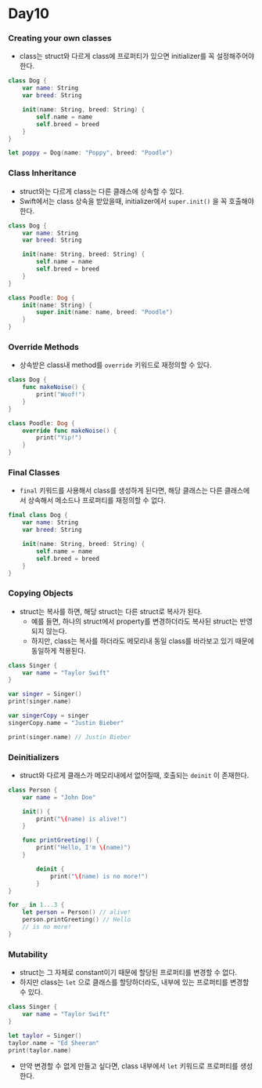 # Day10

### Creating your own classes

- class는 struct와 다르게 class에 프로퍼티가 있으면 initializer를 꼭 설정해주어야한다.

```swift
class Dog {
    var name: String
    var breed: String

    init(name: String, breed: String) {
        self.name = name
        self.breed = breed
    }
}

let poppy = Dog(name: "Poppy", breed: "Poodle")
```

### Class Inheritance

- struct와는 다르게 class는 다른 클래스에 상속할 수 있다.
- Swift에서는 class 상속을 받았을때, initializer에서 `super.init()` 을 꼭 호출해야한다.

```swift
class Dog {
    var name: String
    var breed: String

    init(name: String, breed: String) {
        self.name = name
        self.breed = breed
    }
}

class Poodle: Dog {
    init(name: String) {
        super.init(name: name, breed: "Poodle")
    }
}
```

### Override Methods

- 상속받은 class내 method를 `override` 키워드로 재정의할 수 있다.

```swift
class Dog {
    func makeNoise() {
        print("Woof!")
    }
}

class Poodle: Dog {
    override func makeNoise() {
        print("Yip!")
    }
}
```

### Final Classes

- `final` 키워드를 사용해서 class를 생성하게 된다면, 해당 클래스는 다른 클래스에서 상속해서 메소드나 프로퍼티를 재정의할 수 없다.

```swift
final class Dog {
    var name: String
    var breed: String

    init(name: String, breed: String) {
        self.name = name
        self.breed = breed
    }
}
```

### Copying Objects

- struct는 복사를 하면, 해당 struct는 다른 struct로 복사가 된다.
    - 예를 들면, 하나의 struct에서 property를 변경하더라도 복사된 struct는 반영되지 않는다.
    - 하지만, class는 복사를 하더라도 메모리내 동일 class를 바라보고 있기 때문에 동일하게 적용된다.

```swift
class Singer {
    var name = "Taylor Swift"
}

var singer = Singer()
print(singer.name)

var singerCopy = singer
singerCopy.name = "Justin Bieber"

print(singer.name) // Justin Bieber
```

### Deinitializers

- struct와 다르게 클래스가 메모리내에서 없어질때, 호출되는 `deinit` 이 존재한다.

```swift
class Person {
    var name = "John Doe"

    init() {
        print("\(name) is alive!")
    }

    func printGreeting() {
        print("Hello, I'm \(name)")
    }

		deinit {
		    print("\(name) is no more!")
		}
}

for _ in 1...3 {
    let person = Person() // alive!
    person.printGreeting() // Hello
    // is no more!
}
```

### Mutability

- struct는 그 자체로 constant이기 때문에 할당된 프로퍼티를 변경할 수 없다.
- 하지만 class는 `let` 으로 클래스를 할당하더라도, 내부에 있는 프로퍼티를 변경할 수 있다.

```swift
class Singer {
    var name = "Taylor Swift"
}

let taylor = Singer()
taylor.name = "Ed Sheeran"
print(taylor.name)
```

- 만약 변경할 수 없게 만들고 싶다면, class 내부에서 `let` 키워드로 프로퍼티를 생성한다.